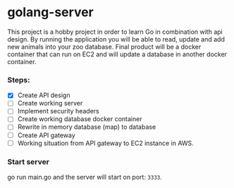 # golang-server
This project is a hobby project in order to learn Go in combination with api design. By running the application you will be able to read, update and add new animals into your zoo database. Final product will be a docker container that can run on EC2 and will update a database in another docker container. 

### Steps:
- [X] Create API design
- [ ] Create working server
- [ ] Implement security headers
- [ ] Create working database docker container
- [ ] Rewrite in memory database (map) to database
- [ ] Create API gateway
- [ ] Working situation from API gateway to EC2 instance in AWS. 

### Start server
go run main.go and the server will start on port: `3333`. 
